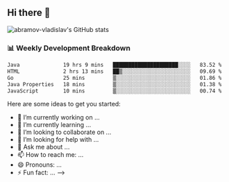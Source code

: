## Hi there 👋
![abramov-vladislav's GitHub stats](https://github-readme-stats.vercel.app/api?username=abramov-vladislav&theme=dark&show_icons=true)

### 📊 Weekly Development Breakdown

<!--START_SECTION:waka-->

```txt
Java              19 hrs 9 mins   █████████████████████░░░░   83.52 %
HTML              2 hrs 13 mins   ██▒░░░░░░░░░░░░░░░░░░░░░░   09.69 %
Go                25 mins         ▒░░░░░░░░░░░░░░░░░░░░░░░░   01.86 %
Java Properties   18 mins         ▒░░░░░░░░░░░░░░░░░░░░░░░░   01.38 %
JavaScript        10 mins         ▒░░░░░░░░░░░░░░░░░░░░░░░░   00.74 %
```

<!--END_SECTION:waka-->


Here are some ideas to get you started:

- 🔭 I’m currently working on ...
- 🌱 I’m currently learning ...
- 👯 I’m looking to collaborate on ...
- 🤔 I’m looking for help with ...
- 💬 Ask me about ...
- 📫 How to reach me: ...
- 😄 Pronouns: ...
- ⚡ Fun fact: ...
-->
